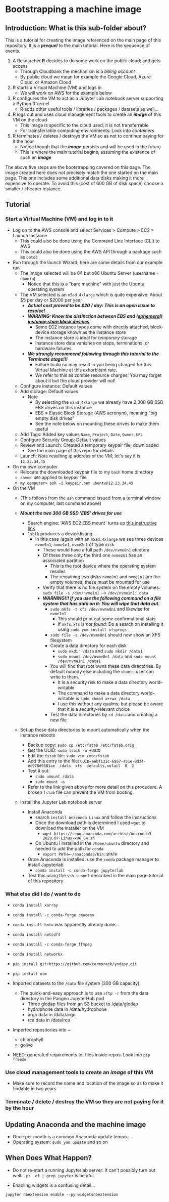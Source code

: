 # Bootstrapping a machine image

## Introduction: What is this sub-folder about? 

This is a tutorial for creating the image referenced on the main page of this repository. It is a ***prequel*** to the main tutorial.
Here is the sequence of events. 

1. A Researcher **R** decides to do some work on the public cloud; and gets access
    * Through Cloudbank the mechanism is a *billing account*
    * By public cloud we mean for example the Google Cloud, Azure Cloud, or Amazon Cloud
2. R starts a Virtual Machine (VM) and logs in
    * We will work on AWS for the example below
3. R configures the VM to act as a Jupyter Lab notebook server supporting a Python 3 kernel
    * R adds other useful tools / libraries / packages / datasets as well...
4. R logs out and uses cloud management tools to create an ***image*** of this VM on the cloud
    * This image is specific to the cloud used; it is not transferrable
    * For trainsferrable computing environments: Look into *containers*
5. R terminates / deletes / destroys the VM so as not to continue paying for it the hour
    * Notice though that the ***image*** persists and will be used in the future
    * This is where the main tutorial begins, assuming the existence of such an ***image***


The above five steps are the bootstrapping covered on this page. The image created here does not precisely match the one 
started on the main page. This one includes some additional data disks making it more expensive to operate. To avoid this
(cost of 600 GB of disk space) choose a smaller / cheaper instance. 


## Tutorial


### Start a Virtual Machine (VM) and log in to it

* Log on to the AWS console and select Services > Compute > EC2 > Launch Instance
    * This could also be done using the Command Line Interface (CLI) to AWS
    * This could also be done using the AWS API through a package such as `boto3`
* Run through the launch Wizard; here are some details from our example run
    * The image selected will be 64 but x86 Ubuntu Server (username = `ubuntu`)
        * Notice that this is a "bare machine" with just the Ubuntu operating system
    * The VM selected is an `m5ad.4xlarge` which is quite expensive: About $5 per day or $2000 per year
        * ***Actual cost proved to be $20 / day: This is an open issue to resolve!***
        * ***WARNING: Know the distinction between EBS and [(ephemeral) instance store block devices](https://docs.aws.amazon.com/AWSEC2/latest/UserGuide/InstanceStorage.html)***
            * Some EC2 instance types come with directly attached, block-device storage known as the instance store
            * The instance store is ideal for *temporary* storage
            * Instance store data vanishes on stops, terminations, or hardware failures
        * ***We strongly recommend following through this tutorial to the Terminate stage!!!***
            * Failure to do so may result in you being charged for this Virtual Machine at this exhorbitant rate.
            * We refer to this as zombie resource charges: You may forget about it but the cloud provider will not!
    * Configure instance: Default values
    * Add storage: Default values 
        * Note
            * By selecting the `m5ad.4xlarge` we already have 2 300 GB SSD EBS drives on this instance
            * EBS = Elastic Block Storage (AWS acronym), meaning "big empty disk drives"
            * See the note below on mounting these drives to make them useful
    * Add Tags: Added key values `Name`, `Project`, `Date`, `Owner`, `URL`
    * Configure Security Group: Default values
    * Review and Launch: Created a temporary keypair file, downloaded
        * See the main page of this repo for details
    * Launch: Note resulting ip address of the VM; let's say it is `12.23.34.45`
* On my own computer
    * Relocate the downloaded keypair file to my `bash` home directory
    * `chmod 400` applied to keypair file
    * `my computer> ssh -i keypair.pem ubuntu@12.23.34.45`
* On the VM 
    * (This follows from the `ssh` command issued from a terminal window on my computer, last command above)
    * ***Mount the two 300 GB SSD 'EBS' drives for use***
        * Search engine: 'AWS EC2 EBS mount` turns up [this instructive link](https://docs.aws.amazon.com/AWSEC2/latest/UserGuide/ebs-using-volumes.html)
        * `lsblk` produces a device listing
            * In this case (again with an `m5ad.4xlarge` we see three devices `nvme0n1`, `nvme1n1`, `nvme2n1` of type `disk`
                * These would have a full path `/dev/nvme0n1` etcetera
                * Of these three only the third one `nvme2n1` has an associated partition
                    * This is the root device where the operating system resides
                    * The remaining two disks `nvme0n1` and `nvme1n1` are the empty volumes; these must be mounted for use
                * Verify that there is no file system on the empty volumes: `sudo file -s /dev/nvme1n1` --> `/dev/nvme1n1: data`
                * ***WARNING!!! If you use the following command on a file system that has data on it: You will wipe that data out.***
                    * `sudo mkfs -t xfs /dev/nvme0n1` and likewise for `nvme1n1`
                        * This should print out some confirmational stats
                        * If `mkfs.xfs` is *not found*: Do a search on installing it using `sudo yum install xfsprogs`
                    * `sudo file -s /dev/nvme0n1` should now show an XFS filesystem
                    * Create a data directory for each disk
                        * `sudo mkdir /data` and `sudo mkdir /data1`
                        * `sudo mount /dev/nvme0n1 /data` and `sudo mount /dev/nvme1n1 /data1`
                    * You will find that root owns these data directories. By default nobody else including the `ubuntu` user can write to them.
                        * It is a security risk to make a data directory world-writable
                        * The command to make a data directory world-writable is `sudo chmod a+rwx /data`
                        * I use this without any qualms; but please be aware that it is a security-relevant choice
                    * Test the data directories by `cd /data` and creating a new file
    * Set up these data directories to mount automatically when the instance reboots
        * Backup copy: `sudo cp /etc/fstab /etc/fstab.orig`
        * Get the UUID: `sudo lsblk -o +UUID` 
        * Edit the `fstab` file: `sudo vim /etc/fstab`
        * Add this entry to the file: `UUID=aebf131c-6957-451e-8d34-ec978d9581ae  /data  xfs  defaults,nofail  0  2`
        * Test it out: 
            * `sudo umount /data`
            * `sudo mount -a`
        * Refer to the link given above for more detail on this procedure. A broken `fstab` file can prevent the VM from booting.

     * Install the Jupyter Lab notebook server
         * Install Anaconda
             * search `install Anaconda Linux` and follow the instructions
             * Once the download path is determined I used `wget` to download the installer on the VM
                 * `wget https://repo.anaconda.com/archive/Anaconda3-2020.07-Linux-x86_64.sh`
             * On Ubuntu I installed in the `/home/ubuntu` directory and needed to add the path for `conda`
                 * `export PATH=~/anaconda3/bin:$PATH`
         * Once Anaconda is installed: use the `conda` package manager to install Jupyterlab
             * `conda install -c conda-forge jupyterlab`
         * Test this using the `ssh tunnel` described in the main page tutorial of this repository



### What else did I do / want to do


* `conda install xarray`
* `conda install -c conda-forge cmocean`
* `conda install boto` was apparently already done...
* `conda install netcdf4`
* `conda install -c conda-forge ffmpeg`
* `conda install networkx`
* `pip install git+https://github.com/cormorack/yodapy.git`
* `pip install utm`

* Imported datasets to the `/data` file system (300 GB capacity)
    * The quick-and-easy approach is to use `sftp -r` from the data directory in the Pangeo JupyterHub pod
        * Three glodap files from an S3 bucket to /data/glodap
        * hydrophone data in /data/hydrophone
        * argo data in /data/argo
        * rca data in /data/rca
* Imported repositories into ~
    * chlorophyll
    * golive
* NEED: generated requirements.txt files inside repos: Look into `pip freeze`


### Use cloud management tools to create an ***image*** of this VM


* Make sure to record the name and location of the image so as to make it findable in two years


### Terminate / delete / destroy the VM so they are not paying for it by the hour


## Updating Anaconda and the machine image

* Once per month is a common Anaconda update tempo...
* Operating system: `sudo yum update` and so on


## When Does What Happen?

* Do not re-start a running Jupyterlab server: It can't possibly turn out well... `ps -ef | grep jupyter` is helpful.

* Enabling widgets is a confusing detail...

```
jupyter nbextension enable --py widgetsnbextension
```
